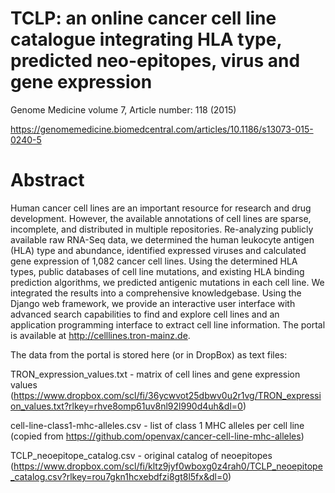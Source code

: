 # TCLP: an online cancer cell line catalogue integrating HLA type, predicted neo-epitopes, virus and gene expression
Genome Medicine volume 7, Article number: 118 (2015) 

https://genomemedicine.biomedcentral.com/articles/10.1186/s13073-015-0240-5

# Abstract
Human cancer cell lines are an important resource for research and drug development. However, the available annotations of cell lines are sparse, incomplete, and distributed in multiple repositories. Re-analyzing publicly available raw RNA-Seq data, we determined the human leukocyte antigen (HLA) type and abundance, identified expressed viruses and calculated gene expression of 1,082 cancer cell lines. Using the determined HLA types, public databases of cell line mutations, and existing HLA binding prediction algorithms, we predicted antigenic mutations in each cell line. We integrated the results into a comprehensive knowledgebase. Using the Django web framework, we provide an interactive user interface with advanced search capabilities to find and explore cell lines and an application programming interface to extract cell line information. The portal is available at http://celllines.tron-mainz.de.

The data from the portal is stored here (or in DropBox) as text files:

TRON_expression_values.txt - matrix of cell lines and gene expression values \
(https://www.dropbox.com/scl/fi/36ycwvot25dbwv0u2r1vg/TRON_expression_values.txt?rlkey=rhve8omp61uv8nl92l990d4uh&dl=0)

cell-line-class1-mhc-alleles.csv - list of class 1 MHC alleles per cell line \
(copied from https://github.com/openvax/cancer-cell-line-mhc-alleles)

TCLP_neoepitope_catalog.csv - original catalog of neoepitopes \
(https://www.dropbox.com/scl/fi/kltz9jyf0wboxg0z4rah0/TCLP_neoepitope_catalog.csv?rlkey=rou7gkn1hcxebdfzi8gt8l5fx&dl=0)
